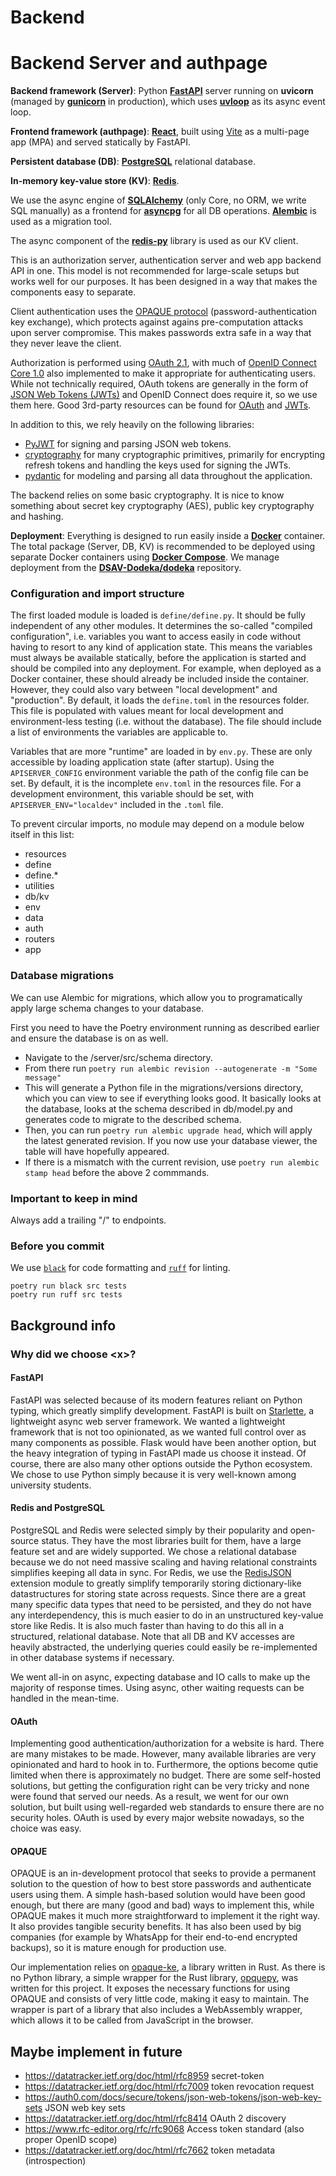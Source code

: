 # Backend
# Backend Server and authpage


**Backend framework (Server)**: Python **[FastAPI](https://github.com/tiangolo/fastapi)** server running on **uvicorn** (managed by **[gunicorn](https://github.com/benoitc/gunicorn)** in production), which uses **[uvloop](https://github.com/MagicStack/uvloop)** as its async event loop.

**Frontend framework (authpage)**: **[React](https://reactjs.org/)**, built using [Vite](https://vitejs.dev/) as a multi-page app (MPA) and served statically by FastAPI.

**Persistent database (DB)**: **[PostgreSQL](https://www.postgresql.org/)** relational database.

**In-memory key-value store (KV)**: **[Redis](https://redis.io/)**.

We use the async engine of **[SQLAlchemy](https://github.com/sqlalchemy/sqlalchemy)** (only Core, no ORM, we write SQL manually) as a frontend for **[asyncpg](https://github.com/MagicStack/asyncpg)** for all DB operations. **[Alembic](https://github.com/sqlalchemy/alembic)** is used as a migration tool.

The async component of the **[redis-py](https://github.com/redis/redis-py)** library is used as our KV client.

This is an authorization server, authentication server and web app backend API in one. This model is not recommended for large-scale setups but works well for our purposes. It has been designed in a way that makes the components easy to separate.

Client authentication uses the [OPAQUE protocol](https://datatracker.ietf.org/doc/draft-irtf-cfrg-opaque/) (password-authentication key exchange), which protects against agains pre-computation attacks upon server compromise. This makes passwords extra safe in a way that they never leave the client.

Authorization is performed using [OAuth 2.1](https://datatracker.ietf.org/doc/draft-ietf-oauth-v2-1/), with much of [OpenID Connect Core 1.0](https://openid.net/specs/openid-connect-core-1_0.html) also implemented to make it appropriate for authenticating users. While not technically required, OAuth tokens are generally in the form of [JSON Web Tokens (JWTs)](https://www.rfc-editor.org/rfc/rfc7519.html) and OpenID Connect does require it, so we use them here. Good 3rd-party resources can be found for [OAuth](https://www.oauth.com/) and [JWTs](https://jwt.io/introduction).

In addition to this, we rely heavily on the following libraries:
* [PyJWT](https://github.com/jpadilla/pyjwt) for signing and parsing JSON web tokens.
* [cryptography](https://github.com/pyca/cryptography) for many cryptographic primitives, primarily for encrypting refresh tokens and handling the keys used for signing the JWTs.
* [pydantic](https://github.com/pydantic/pydantic) for modeling and parsing all data throughout the application.

The backend relies on some basic cryptography. It is nice to know something about secret key cryptography (AES), public key cryptography and hashing.

**Deployment**: Everything is designed to run easily inside a **[Docker](https://www.docker.com/)** container. The total package (Server, DB, KV) is recommended to be deployed using separate Docker containers using **[Docker Compose](https://docs.docker.com/compose/)**. We manage deployment from the **[DSAV-Dodeka/dodeka](https://github.com/DSAV-Dodeka/dodeka)** repository.

### Configuration and import structure

The first loaded module is loaded is `define/define.py`. It should be fully independent of any other modules. It determines the so-called "compiled configuration", i.e. variables you want to access easily in code without having to resort to any kind of application state. This means the variables must always be available statically, before the application is started and should be compiled into any deployment. For example, when deployed as a Docker container, these should already be included inside the container. However, they could also vary between "local development" and "production". By default, it loads the `define.toml` in the resources folder. This file is populated with values meant for local development and environment-less testing (i.e. without the database). The file should include a list of environments the variables are applicable to.

Variables that are more "runtime" are loaded in by `env.py`. These are only accessible by loading application state (after startup). Using the `APISERVER_CONFIG` environment variable the path of the config file can be set. By default, it is the incomplete `env.toml` in the resources file. For a development environment, this variable should be set, with `APISERVER_ENV="localdev"` included in the `.toml` file.

To prevent circular imports, no module may depend on a module below itself in this list:

* resources
* define
* define.*
* utilities
* db/kv
* env
* data
* auth
* routers
* app


### Database migrations

We can use Alembic for migrations, which allow you to programatically apply large schema changes to your database.

First you need to have the Poetry environment running as described earlier and ensure the database is on as well. 

* Navigate to the /server/src/schema directory.
* From there run `poetry run alembic revision --autogenerate -m "Some message"`
* This will generate a Python file in the migrations/versions directory, which you can view to see if everything looks good. It basically looks at the database, looks at the schema described in db/model.py and generates code to migrate to the described schema.
* Then, you can run `poetry run alembic upgrade head`, which will apply the latest generated revision. If you now use your database viewer, the table will have hopefully appeared.
* If there is a mismatch with the current revision, use `poetry run alembic stamp head` before the above 2 commmands.

### Important to keep in mind

Always add a trailing "/" to endpoints.

### Before you commit

We use [`black`](https://github.com/psf/black) for code formatting and [`ruff`](https://github.com/charliermarsh/ruff) for linting.

```
poetry run black src tests
poetry run ruff src tests
```

## Background info

### Why did we choose \<x\>?

#### FastAPI

FastAPI was selected because of its modern features reliant on Python typing, which greatly simplify development. FastAPI is built on [Starlette](https://github.com/encode/starlette), a lightweight async web server framework. We wanted a lightweight framework that is not too opinionated, as we wanted full control over as many components as possible. Flask would have been another option, but the heavy integration of typing in FastAPI made us choose it instead. Of course, there are also many other options outside the Python ecosystem. We chose to use Python simply because it is very well-known among university students.


#### Redis and PostgreSQL

PostgreSQL and Redis were selected simply by their popularity and open-source status. They have the most libraries built for them, have a large feature set and are widely supported. We chose a relational database because we do not need massive scaling and having relational constraints simplifies keeping all data in sync. For Redis, we use the [RedisJSON](https://github.com/RedisJSON/RedisJSON) extension module to greatly simplify temporarily storing dictionary-like datastructures for storing state across requests. Since there are a great many specific data types that need to be persisted, and they do not have any interdependency, this is much easier to do in an unstructured key-value store like Redis. It is also much faster than having to do this all in a structured, relational database. Note that all DB and KV accesses are heavily abstracted, the underlying queries could easily be re-implemented in other database systems if necessary.

We went all-in on async, expecting database and IO calls to make up the majority of response times. Using async, other waiting requests can be handled in the mean-time.


#### OAuth

Implementing good authentication/authorization for a website is hard. There are many mistakes to be made. However, many available libraries are very opinionated and hard to hook in to. Furthermore, the options become qutie limited when there is approximately no budget. There are some self-hosted solutions, but getting the configuration right can be very tricky and none were found that served our needs. As a result, we went for our own solution, but built using well-regarded web standards to ensure there are no security holes. OAuth is used by every major website nowadays, so the choice was easy. 


#### OPAQUE

OPAQUE is an in-development protocol that seeks to provide a permanent solution to the question of how to best store passwords and authenticate users using them. A simple hash-based solution would have been good enough, but there are many (good and bad) ways to implement this, while OPAQUE makes it much more straightforward to implement it the right way. It also provides tangible security benefits. It has also been used by big companies (for example by WhatsApp for their end-to-end encrypted backups), so it is mature enough for production use.

Our implementation relies on [opaque-ke](https://github.com/novifinancial/opaque-ke), a library written in Rust. As there is no Python library, a simple wrapper for the Rust library, [opquepy](https://github.com/tiptenbrink/opaquebind/tree/main/opaquepy), was written for this project. It exposes the necessary functions for using OPAQUE and consists of very little code, making it easy to maintain. The wrapper is part of a library that also includes a WebAssembly wrapper, which allows it to be called from JavaScript in the browser.

## Maybe implement in future

- https://datatracker.ietf.org/doc/html/rfc8959 secret-token
- https://datatracker.ietf.org/doc/html/rfc7009 token revocation request
- https://auth0.com/docs/secure/tokens/json-web-tokens/json-web-key-sets JSON web key sets
- https://datatracker.ietf.org/doc/html/rfc8414 OAuth 2 discovery
- https://www.rfc-editor.org/rfc/rfc9068 Access token standard (also proper OpenID scope)
- https://datatracker.ietf.org/doc/html/rfc7662 token metadata (introspection)